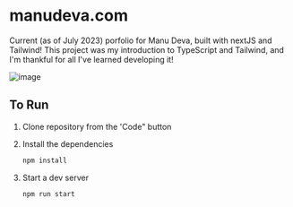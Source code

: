 # manudeva.com

Current (as of July 2023) porfolio for Manu Deva, built with nextJS and Tailwind! This project was my introduction to TypeScript and Tailwind, and I'm thankful for all I've learned developing it!

![image](https://github.com/Manu-Deva/Manu-Deva.github.io/assets/94333898/e338a176-4936-45ad-8f83-46f47f613a3c)


## To Run

1. Clone repository from the 'Code" button
2. Install the dependencies
   
    ```sh
   npm install
   ```
3. Start a dev server
   
    ```sh
   npm run start
   ``` 
